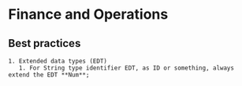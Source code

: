 # Finance and Operations

## Best practices

~~~
1. Extended data types (EDT)
   1. For String type identifier EDT, as ID or something, always extend the EDT **Num**;
~~~
